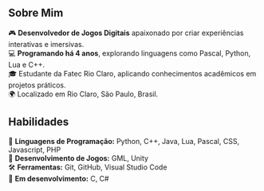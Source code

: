 <h2> Sobre Mim </h2>
🎮 <b>Desenvolvedor de Jogos Digitais</b> apaixonado por criar experiências interativas e imersivas. <br>
💻 <b>Programando há 4 anos</b>, explorando linguagens como Pascal, Python, Lua e C++. <br>
🎓 Estudante da Fatec Rio Claro, aplicando conhecimentos acadêmicos em projetos práticos. <br>
🌍 Localizado em Rio Claro, São Paulo, Brasil.

<h2> Habilidades </h2>
🤖 <b>Linguagens de Programação:</b> Python, C++, Java, Lua, Pascal, CSS, Javascript, PHP <br>
🎲 <b>Desenvolvimento de Jogos:</b> GML, Unity <br>
🛠️ <b>Ferramentas:</b> Git, GitHub, Visual Studio Code <br>
🌲 <b>Em desenvolvimento:</b> C, C#
